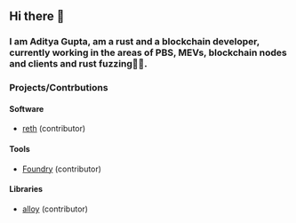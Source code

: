 ## Hi there 👋
### I am Aditya Gupta, am a rust and a blockchain developer, currently working in the areas of PBS, MEVs, blockchain nodes and clients and rust fuzzing🦀🦀.

### Projects/Contrbutions

#### Software

- [reth][reth] (contributor)

#### Tools

- [Foundry][foundry] (contributor)

#### Libraries

- [alloy][alloy] (contributor)
  



[reth]: https://github.com/paradigmxyz/reth/pulls?q=is%3Apr+author%3A1010adigupta
[foundry]: https://github.com/foundry-rs/foundry/pulls?q=is%3Apr+author%3A1010adigupta+
[alloy]: https://github.com/alloy-rs/alloy/pulls?q=is%3Apr+author%3A1010adigupta+
